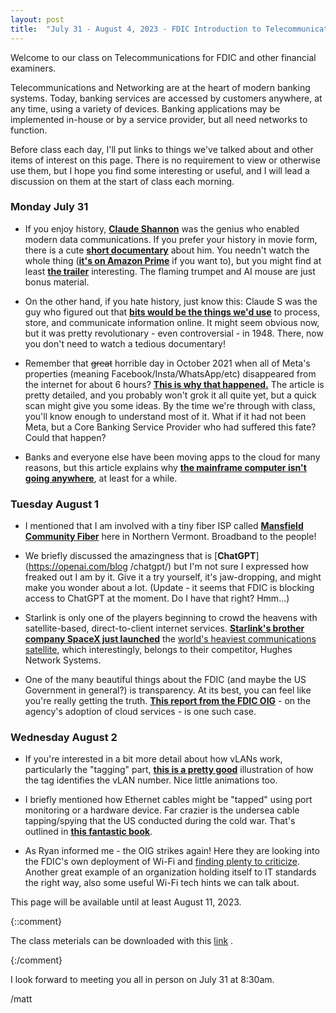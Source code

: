 ```yaml
---
layout: post
title:  "July 31 - August 4, 2023 - FDIC Introduction to Telecommunications and Networking"
---
```

Welcome to our class on Telecommunications for FDIC and other financial examiners. 

Telecommunications and Networking are at the heart of modern banking systems. Today, banking services are accessed by customers anywhere, at any time, using a variety of devices.  Banking applications may be implemented in-house or by a service provider, but all need networks to function. 

Before class each day, I'll put links to things we've talked about and other items of interest on this page. There is no requirement to view or otherwise use them, but I hope you find some interesting or useful, and I will lead a discussion on them at the start of class each morning.

### Monday July 31

- If you enjoy history, [**Claude Shannon**](https://www.historyofdatascience.com/claude-shannon/) was the genius who enabled modern data communications. If you prefer your history in movie form, there is a cute [**short documentary**](https://thebitplayer.com/) about him. You needn't watch the whole thing ([**it's on Amazon Prime**](https://www.amazon.com/Bit-Player-John-Hutton/dp/B08D2TXKSX/ref=sr_1_1?crid=3E4Z8DHU6MWW9&keywords=bit+player+movie&qid=1670604926&sprefix=bit+player+movie%2Caps%2C266&sr=8-1) if you want to), but you might find at least [**the trailer**](https://www.youtube.com/watch?v=E3OldEtfBrE) interesting. The flaming trumpet and AI mouse are just bonus material.

- On the other hand, if you hate history, just know this: Claude S was the guy who figured out that [**bits would be the things we'd use**](https://en.wikipedia.org/wiki/A_Mathematical_Theory_of_Communication) to process, store, and communicate information online. It might seem obvious now, but it was pretty revolutionary - even controversial - in 1948. There, now you don't need to watch a tedious documentary!

- Remember that ~~great~~ horrible day in October 2021 when all of Meta's properties (meaning Facebook/Insta/WhatsApp/etc) disappeared from the internet for about 6 hours? [**This is why that happened.**](https://blog.cloudflare.com/october-2021-facebook-outage/) The article is pretty detailed, and you probably won't grok it all quite yet, but a quick scan might give you some ideas. By the time we're through with class, you'll know enough to understand most of it. What if it had not been Meta, but a Core Banking Service Provider who had suffered this fate? Could that happen?

- Banks and everyone else have been moving apps to the cloud for many reasons, but this article explains why [**the mainframe computer isn't going anywhere**](https://arstechnica.com/information-technology/2023/07/the-ibm-mainframe-how-it-runs-and-why-it-survives/), at least for a while.

### Tuesday August 1

- I mentioned that I am involved with a tiny fiber ISP called [**Mansfield Community Fiber**](https://mcfibervt.com) here in Northern Vermont. Broadband to the people!

- We briefly discussed the amazingness that is [**ChatGPT**](https://openai.com/blog /chatgpt/) but I'm not sure I expressed how freaked out I am by it. Give it a try yourself, it's jaw-dropping, and might make you wonder about a lot. (Update - it seems that FDIC is blocking access to ChatGPT at the moment. Do I have that right? Hmm...)

- Starlink is only one of the players beginning to crowd the heavens with satellite-based, direct-to-client internet services. [**Starlink's brother company SpaceX just launched**](https://arstechnica.com/space/2023/07/worlds-heaviest-commercial-communications-satellite-will-launch-tonight/) the [world's heaviest communications satellite](https://www.hughes.com/what-we-offer/satellite-services/jupiter-geo-satellites/JUPITER3), which interestingly, belongs to their competitor, Hughes Network Systems.

- One of the many beautiful things about the FDIC (and maybe the US Government in general?) is transparency. At its best, you can feel like you're really getting the truth. [**This report from the FDIC OIG**](https://www.fdicoig.gov/news/summary-announcements/fdics-adoption-cloud-computing-services) - on the agency's adoption of cloud services - is one such case.

### Wednesday August 2

- If you're interested in a bit more detail about how vLANs work, particularly the "tagging" part, [**this is a pretty good**](https://www.networkacademy.io/ccna/ethernet/vlan-trunking) illustration of how the tag identifies the vLAN number. Nice little animations too.

- I briefly mentioned how Ethernet cables might be "tapped" using port monitoring or a hardware device. Far crazier is the undersea cable tapping/spying that the US conducted during the cold war. That's outlined in [**this fantastic book**](https://www.thriftbooks.com/w/blind-mans-bluff-the-untold-story-of-american-submarine-espionage-by-sherry-sontag-christopher-drew/250927/). 

- As Ryan informed me - the OIG strikes again! Here they are looking into the FDIC's own deployment of Wi-Fi and [finding plenty to criticize](https://www.fdicoig.gov/reports-publications/review/security-controls-over-fdics-wireless-networks). Another great example of an organization holding itself to IT standards the right way, also some useful Wi-Fi tech hints we can talk about.
  
This page will be available until at least August 11, 2023.

{::comment}
<p>The class meterials can be downloaded with this <a href="/assets/Introduction%20to%20Telecommunications.pptx" download="Introduction to Telecommunications.pptx">link</a>  .</p>
{:/comment}

I look forward to meeting you all in person on July 31 at 8:30am.

/matt
